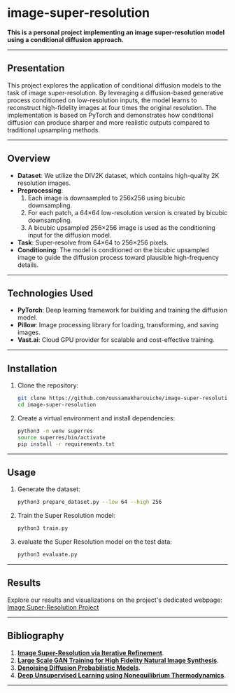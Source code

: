 # image-super-resolution

**This is a personal project implementing an image super-resolution model using a conditional diffusion approach.**

---

## Presentation

This project explores the application of conditional diffusion models to the task of image super-resolution. By leveraging a diffusion-based generative process conditioned on low-resolution inputs, the model learns to reconstruct high-fidelity images at four times the original resolution. The implementation is based on PyTorch and demonstrates how conditional diffusion can produce sharper and more realistic outputs compared to traditional upsampling methods.

---

## Overview

- **Dataset**: We utilize the DIV2K dataset, which contains high-quality 2K resolution images.
- **Preprocessing**:
  1. Each image is downsampled to 256x256 using bicubic downsampling.
  2. For each patch, a 64×64 low-resolution version is created by bicubic downsampling.
  3. A bicubic upsampled 256×256 image is used as the conditioning input for the diffusion model.
- **Task**: Super-resolve from 64×64 to 256×256 pixels.
- **Conditioning**: The model is conditioned on the bicubic upsampled image to guide the diffusion process toward plausible high-frequency details.

---

## Technologies Used

- **PyTorch**: Deep learning framework for building and training the diffusion model.
- **Pillow**: Image processing library for loading, transforming, and saving images.
- **Vast.ai**: Cloud GPU provider for scalable and cost-effective training.

---

## Installation

1. Clone the repository:

   ```bash
   git clone https://github.com/oussamakharouiche/image-super-resolution.git
   cd image-super-resolution
   ```
2. Create a virtual environment and install dependencies:
   ```bash
   python3 -m venv superres
   source superres/bin/activate
   pip install -r requirements.txt
   ```

---

## Usage

1. Generate the dataset:
   ```bash
   python3 prepare_dataset.py --low 64 --high 256
   ```
2. Train the Super Resolution model:
   ```bash
   python3 train.py 
   ```
3. evaluate the Super Resolution model on the test data:
   ```bash
   python3 evaluate.py 
   ```

---

## Results

Explore our results and visualizations on the project's dedicated webpage: [Image Super-Resolution Project](https://oussamakharouiche.github.io/projects/ImageSuperResolution/)

---

## Bibliography
1. [**Image Super-Resolution via Iterative Refinement**](https://arxiv.org/abs/2104.07636).
2. [**Large Scale GAN Training for High Fidelity Natural Image Synthesis**](https://arxiv.org/abs/1809.11096).
3. [**Denoising Diffusion Probabilistic Models**](https://arxiv.org/abs/2006.11239).
4. [**Deep Unsupervised Learning using Nonequilibrium Thermodynamics**](https://arxiv.org/abs/1503.03585).

---
